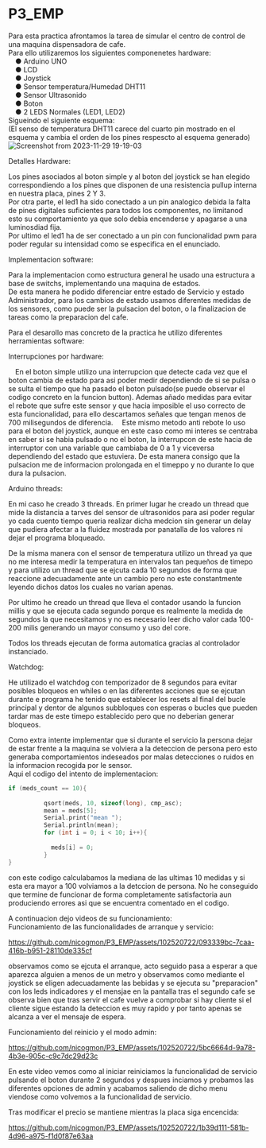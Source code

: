 # P3_EMP
Para esta practica afrontamos la tarea de simular el centro de control de una maquina dispensadora de cafe.  
Para ello utilizaremos los siguientes componenetes hardware:  
&emsp;● Arduino UNO  
&emsp;● LCD  
&emsp;● Joystick  
&emsp;● Sensor temperatura/Humedad DHT11  
&emsp;● Sensor Ultrasonido  
&emsp;● Boton  
&emsp;● 2 LEDS Normales (LED1, LED2)    
Sigueindo el siguiente esquema:   
(El senso de temperatura DHT11 carece del cuarto pin mostrado en el esquema y cambia el orden de los pines respescto al esquema generado)  
![Screenshot from 2023-11-29 19-19-03](https://github.com/nicogmon/P3_EMP/assets/102520722/79e11738-7995-4eb1-87a5-8486c339624a)

Detalles Hardware:  

Los pines asociados al boton simple y al boton del joystick se han elegido correspondiendo a los pines que disponen de una resistencia pullup interna en nuestra placa, pines 2 Y 3.  
Por otra parte, el led1 ha sido conectado a un pin analogico debida la falta de pines digitales suficientes para todos los componentes, no limitanod esto su comportamiento ya que solo debia encenderse y apagarse a una luminosdiad fija.  
Por ultimo el led1 ha de ser conectado a un pin con funcionalidad pwm para poder regular su intensidad como se especifica en el enunciado.


Implementacion software:  

Para la implementacion como estructura general he usado una estructura a base de switchs, implementando una maquina de estados.  
De esta manera he podido diferenciar entre estado de Servicio y estado Administrador, para los cambios de estado usamos diferentes medidas de los sensores, como puede ser la pulsacion del boton, o la finalizacion de tareas como la preparacion del cafe.

Para el desarollo mas concreto de la practica he utilizo diferentes herramientas software:

Interrupciones por hardware:  

&emsp;En el boton simple utilizo una interrupcion que detecte cada vez que el boton cambia de estado para asi poder medir dependiendo de si se pulsa o se sulta el tiempo que ha pasado el boton pulsado(se puede observar el codigo concreto en la funcion button). Ademas añado medidas para evitar el rebote que sufre este sensor y que hacia imposible el uso correcto de esta funcionalidad, para ello descartamos señales que tengan menos de 700 milisegundos de diferencia.
&emsp;Este mismo metodo anti rebote lo uso para el boton del joystick, aunque en este caso como mi interes se centraba en saber si se habia pulsado o no el boton, la interrupcon de este hacia de interruptor con una variable que cambiaba de 0 a 1 y viceversa dependiendo del estado que estuviera. De esta manera consigo que la pulsacion me de informacion prolongada en el timeppo y no durante lo que dura la pulsacion.  

Arduino threads:  

En mi caso he creado 3 threads. 
En primer lugar he creado un thread que mide la distancia a tarves del sensor de ultrasonidos para asi poder regular yo cada cuento tiempo queria realizar dicha medcion sin generar un delay que pudiera afectar a la fluidez mostrada por panatalla de los valores ni dejar el programa bloqueado.  

De la misma manera con el sensor de temperatura utilizo un thread ya que no me interesa medir la temperatura en intervalos tan pequeños de timepo y para utilizo un thread que se ejcuta cada 10 segundos de forma que reaccione adecuadamente ante un cambio pero no este constantmente leyendo dichos datos los cuales no varian apenas.  

Por ultimo he creado un thread que lleva el contador usando la funcion millis y que se ejecuta cada segundo porque es realmente la medida de segundos la que necesitamos y no es necesario leer dicho valor cada 100-200 milis generando un mayor consumo y uso del core.  

Todos los threads ejecutan de forma automatica gracias al controlador instanciado.

Watchdog:  


He utilizado el watchdog con temporizador de 8 segundos para evitar posibles bloqueos en whiles o en las diferentes acciones que se ejcutan durante e programa he tenido que establecer los resets al final del bucle principal y dentor de algunos subbloques con esperas o bucles que pueden tardar mas de este timepo establecido pero que no deberian generar bloqueos.

Como extra intente implementar que si durante el servicio la persona dejar de estar frente a la maquina se volviera a la deteccion de persona pero esto generaba comportamientos indeseados por malas detecciones o ruidos en la informacion recogida por le sensor.  
Aqui el codigo del intento de implementacion:  
```c++
if (meds_count == 10){
          
          qsort(meds, 10, sizeof(long), cmp_asc);
          mean = meds[5];
          Serial.print("mean ");
          Serial.println(mean);
          for (int i = 0; i < 10; i++){
            
            meds[i] = 0;
          }
}
```
con este codigo calculabamos la mediana de las ultimas 10 medidas y si esta era mayor a 100 volviamos a la detccion de persona.
No he conseguido que termine de funcionar de forma completamente satisfactoria aun produciendo errores asi que se encuentra comentado en el codigo.


A continuacion dejo videos de su funcionamiento:  
Funcionamiento de las funcionalidades de arranque y servicio:  


https://github.com/nicogmon/P3_EMP/assets/102520722/093339bc-7caa-416b-b951-28110de335cf  

observamos como se ejcuta el arranque, acto seguido pasa a esperar a que aparezca alguien a menos de un metro y observamos como mediante el joystick se eligen adecuadamente las bebidas y se ejecuta su "preparacion" con los leds indicadores y el mensjae en la pantalla tras el segundo cafe se observa bien que tras servir el cafe vuelve a comprobar si hay cliente si el cliente sigue estando la deteccion es muy rapido y por tanto apenas se alcanza a ver el mensaje de espera.

Funcionamiento del reinicio y el modo admin:  


https://github.com/nicogmon/P3_EMP/assets/102520722/5bc6664d-9a78-4b3e-905c-c9c7dc29d23c

En este video vemos como al iniciar reiniciamos la funcionalidad de servicio pulsando el boton durante 2 segundos y despues inciamos y probamos las diferentes opciones de admin y acabamos saliendo de dicho menu viendose como volvemos a la funcionalidad de servicio.  

Tras modificar el precio se mantiene mientras la placa siga encencida:  

https://github.com/nicogmon/P3_EMP/assets/102520722/1b39d111-581b-4d96-a975-f1d0f87e63aa




